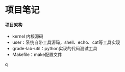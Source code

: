 # 项目笔记

#### 项目架构

* kernel 内核源码
* user：系统自带工具源码，shell、echo、cat等工具实现
* grade-lab-util：python实现的代码测试工具
* Makefile：make配置文件

q
